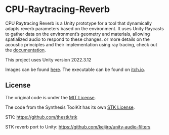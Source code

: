 # CPU-Raytracing-Reverb
CPU Raytracing Reverb is a Unity prototype for a tool that dynamically adapts
reverb parameters based on the environment. It uses Unity Raycasts to gather
data on the environment’s geometry and materials, allowing spatialized audio
to respond to these changes. or more details on the acoustic principles and
their implementation using ray tracing, check out the [documentation](./docs/Adaptive_Reverberation_in_Unity_Games-Albert_Madrenys.pdf).

This project uses Unity version 2022.3.12

Images can be found [here](./images/).
The executable can be found on [itch.io](https://albertmadrenys.itch.io/cpu-raytracing-reverb).

## License

The original code is under the [MIT License](./LICENSE).

The code from the Synthesis ToolKit has its own [STK License](./LICENSE-STK).

STK:
https://github.com/thestk/stk

STK reverb port to Unity:
https://github.com/keijiro/unity-audio-filters

